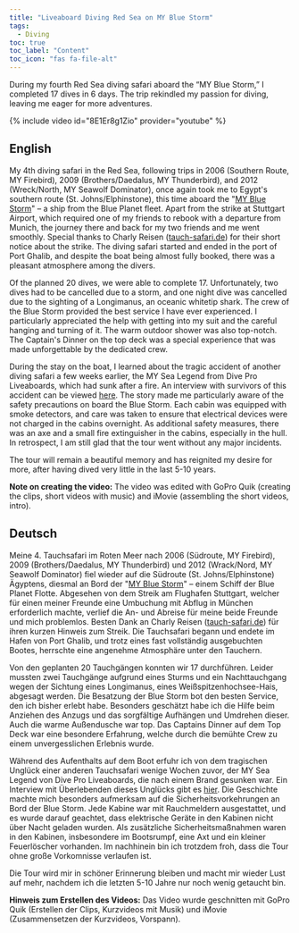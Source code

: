 ```yaml
---
title: "Liveaboard Diving Red Sea on MY Blue Storm"
tags:
  - Diving
toc: true
toc_label: "Content"
toc_icon: "fas fa-file-alt"
---
```


During my fourth Red Sea diving safari aboard the “MY Blue Storm,” I completed 17 dives in 6 days. The trip rekindled my passion for diving, leaving me eager for more adventures.

{% include video id="8E1Er8g1Zio" provider="youtube" %}

## English

My 4th diving safari in the Red Sea, following trips in 2006 (Southern Route, MY Firebird), 2009 (Brothers/Daedalus, MY Thunderbird), and 2012 (Wreck/North, MY Seawolf Dominator), once again took me to Egypt's southern route (St. Johns/Elphinstone), this time aboard the "[MY Blue Storm](https://www.blueplanet-liveaboards.com/tauchkreuzfahrt/my-blue-storm)" – a ship from the Blue Planet fleet. Apart from the strike at Stuttgart Airport, which required one of my friends to rebook with a departure from Munich, the journey there and back for my two friends and me went smoothly. Special thanks to Charly Reisen ([tauch-safari.de](https://tauch-safari.de/)) for their short notice about the strike. The diving safari started and ended in the port of Port Ghalib, and despite the boat being almost fully booked, there was a pleasant atmosphere among the divers.

Of the planned 20 dives, we were able to complete 17. Unfortunately, two dives had to be cancelled due to a storm, and one night dive was cancelled due to the sighting of a Longimanus, an oceanic whitetip shark. The crew of the Blue Storm provided the best service I have ever experienced. I particularly appreciated the help with getting into my suit and the careful hanging and turning of it. The warm outdoor shower was also top-notch. The Captain's Dinner on the top deck was a special experience that was made unforgettable by the dedicated crew.

During the stay on the boat, I learned about the tragic accident of another diving safari a few weeks earlier, the MY Sea Legend from Dive Pro Liveaboards, which had sunk after a fire. An interview with survivors of this accident can be viewed [here](https://www.youtube.com/watch?v=jVp4aX-Ykp8&t=0s). The story made me particularly aware of the safety precautions on board the Blue Storm. Each cabin was equipped with smoke detectors, and care was taken to ensure that electrical devices were not charged in the cabins overnight. As additional safety measures, there was an axe and a small fire extinguisher in the cabins, especially in the hull. In retrospect, I am still glad that the tour went without any major incidents.

The tour will remain a beautiful memory and has reignited my desire for more, after having dived very little in the last 5-10 years.

<b>Note on creating the video:</b> The video was edited with GoPro Quik (creating the clips, short videos with music) and iMovie (assembling the short videos, intro).


## Deutsch

Meine 4. Tauchsafari im Roten Meer nach 2006 (Südroute, MY Firebird), 2009 (Brothers/Daedalus, MY Thunderbird) und 2012 (Wrack/Nord, MY Seawolf Dominator) fiel wieder auf die Südroute (St. Johns/Elphinstone) Ägyptens, diesmal an Bord der "[MY Blue Storm](https://www.blueplanet-liveaboards.com/tauchkreuzfahrt/my-blue-storm)" – einem Schiff der Blue Planet Flotte. Abgesehen von dem Streik am Flughafen Stuttgart, welcher für einen meiner Freunde eine Umbuchung mit Abflug in München erforderlich machte, verlief die An- und Abreise für meine beide Freunde und mich problemlos. Besten Dank an Charly Reisen ([tauch-safari.de](https://tauch-safari.de/)) für ihren kurzen Hinweis zum Streik. Die Tauchsafari begann und endete im Hafen von Port Ghalib, und trotz eines fast vollständig ausgebuchten Bootes, herrschte eine angenehme Atmosphäre unter den Tauchern.

Von den geplanten 20 Tauchgängen konnten wir 17 durchführen. Leider mussten zwei Tauchgänge aufgrund eines Sturms und ein Nachttauchgang wegen der Sichtung eines Longimanus, eines Weißspitzenhochsee-Hais, abgesagt werden. Die Besatzung der Blue Storm bot den besten Service, den ich bisher erlebt habe. Besonders geschätzt habe ich die Hilfe beim Anziehen des Anzugs und das sorgfältige Aufhängen und Umdrehen dieser. Auch die warme Außendusche war top. Das Captains Dinner auf dem Top Deck war eine besondere Erfahrung, welche durch die bemühte Crew zu einem unvergesslichen Erlebnis wurde.

Während des Aufenthalts auf dem Boot erfuhr ich von dem tragischen Unglück einer anderen Tauchsafari wenige Wochen zuvor, der MY Sea Legend von Dive Pro Liveaboards, die nach einem Brand gesunken war. Ein Interview mit Überlebenden dieses Unglücks gibt es [hier](https://www.youtube.com/watch?v=jVp4aX-Ykp8&t=0s). Die Geschichte machte mich besonders aufmerksam auf die Sicherheitsvorkehrungen an Bord der Blue Storm. Jede Kabine war mit Rauchmeldern ausgestattet, und es wurde darauf geachtet, dass elektrische Geräte in den Kabinen nicht über Nacht geladen wurden. Als zusätzliche Sicherheitsmaßnahmen waren in den Kabinen, insbesondere im Bootsrumpf, eine Axt und ein kleiner Feuerlöscher vorhanden. Im nachhinein bin ich trotzdem froh, dass die Tour ohne große Vorkomnisse verlaufen ist.

Die Tour wird mir in schöner Erinnerung bleiben und macht mir wieder Lust auf mehr, nachdem ich die letzten 5-10 Jahre nur noch wenig getaucht bin.

<b>Hinweis zum Erstellen des Videos:</b> Das Video wurde geschnitten mit GoPro Quik (Erstellen der Clips, Kurzvideos mit Musik) und iMovie (Zusammensetzen der Kurzvideos, Vorspann).
